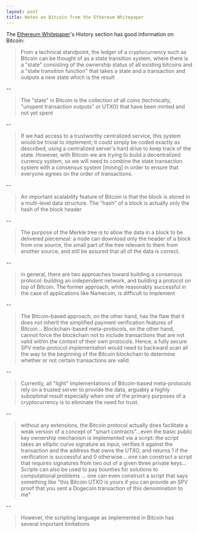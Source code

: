 ```yaml
---
layout: post
title: Notes on Bitcoin from the Ethereum Whitepaper
---
```


The [Ethereum Whitepaper](https://github.com/ethereum/wiki/wiki/White-Paper)'s History section has good information on Bitcoin:

> From a technical standpoint, the ledger of a cryptocurrency such as Bitcoin can be thought of as a state transition system, where there is a "state" consisting of the ownership status of all existing bitcoins and a "state transition function" that takes a state and a transaction and outputs a new state which is the result

--

> The "state" in Bitcoin is the collection of all coins (technically, "unspent transaction outputs" or UTXO) that have been minted and not yet spent

--

> If we had access to a trustworthy centralized service, this system would be trivial to implement; it could simply be coded exactly as described, using a centralized server's hard drive to keep track of the state. However, with Bitcoin we are trying to build a decentralized currency system, so we will need to combine the state transaction system with a consensus system [mining] in order to ensure that everyone agrees on the order of transactions.

--

> An important scalability feature of Bitcoin is that the block is stored in a multi-level data structure. The "hash" of a block is actually only the hash of the block header

--

> The purpose of the Merkle tree is to allow the data in a block to be delivered piecemeal: a node can download only the header of a block from one source, the small part of the tree relevant to them from another source, and still be assured that all of the data is correct.

--

> in general, there are two approaches toward building a consensus protocol: building an independent network, and building a protocol on top of Bitcoin. The former approach, while reasonably successful in the case of applications like Namecoin, is difficult to implement

--

> The Bitcoin-based approach, on the other hand, has the flaw that it does not inherit the simplified payment verification features of Bitcoin... Blockchain-based meta-protocols, on the other hand, cannot force the blockchain not to include transactions that are not valid within the context of their own protocols. Hence, a fully secure SPV meta-protocol implementation would need to backward scan all the way to the beginning of the Bitcoin blockchain to determine whether or not certain transactions are valid.

--

> Currently, all "light" implementations of Bitcoin-based meta-protocols rely on a trusted server to provide the data, arguably a highly suboptimal result especially when one of the primary purposes of a cryptocurrency is to eliminate the need for trust.

--

> without any extensions, the Bitcoin protocol actually does facilitate a weak version of a concept of "smart contracts"...even the basic public key ownership mechanism is implemented via a script: the script takes an elliptic curve signature as input, verifies it against the transaction and the address that owns the UTXO, and returns 1 if the verification is successful and 0 otherwise... one can construct a script that requires signatures from two out of a given three private keys... Scripts can also be used to pay bounties for solutions to computational problems ... one can even construct a script that says something like "this Bitcoin UTXO is yours if you can provide an SPV proof that you sent a Dogecoin transaction of this denomination to me"

--

> However, the scripting language as implemented in Bitcoin has several important limitations


